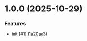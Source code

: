 # 1.0.0 (2025-10-29)


### Features

* init [[#1](https://github.com/d3p1/nextjs-torus/issues/1)] ([1a20aa3](https://github.com/d3p1/nextjs-torus/commit/1a20aa329f713e8cd99410d3ec536e0d9272e0d3))
